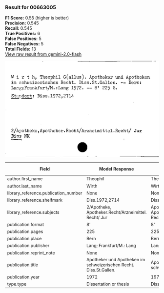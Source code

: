 ### Result for 00663005
**F1 Score:** 0.55 (higher is better)<br>**Precision:** 0.545<br>**Recall:** 0.545<br>**True Positives:** 6<br>**False Positives:** 5<br>**False Negatives:** 5<br>**Total Fields:** 13<br>[View raw result from gemini-2.0-flash](https://github.com/RISE-UNIBAS/humanities_data_benchmark/blob/main/results/2025-09-02/T0151/request_T0151_00663005.json)

<img src="https://github.com/RISE-UNIBAS/humanities_data_benchmark/blob/main/benchmarks/zettelkatalog/images/00663005.jpg?raw=true" alt="00663005" width="600px">

| Field | Model Response | Ground Truth | Fuzzy Score | Match |
|-------|----------------|--------------|-------------|-------|
| author.first_name | Theophil | Theophil Gallus | 0.696 | ❌ |
| author.last_name | Wirth | Wirth | 1.000 | ✅ |
| library_reference.publication_number | None | None | 1.000 | ✅ |
| library_reference.shelfmark | Diss.1972,2714 | Diss.1972,2714 | 1.000 | ✅ |
| library_reference.subjects | 2/Apotheke, Apotheker.Recht/Arzneimittel. Recht/ Jur | Apotheke, Apotheker.Recht/Arzneimittel. Recht/ Jur Diss NK | 0.909 | ❌ |
| publication.format | 8' | 8' | 1.000 | ✅ |
| publication.pages | 225 | 225 | 1.000 | ✅ |
| publication.place | Bern | Bern; Frankfurt/M. | 0.364 | ❌ |
| publication.publisher | Lang; Frankfurt/M.: Lang | Lang | 0.286 | ❌ |
| publication.reprint_note | None | None | 1.000 | ✅ |
| publication.title | Apotheker und Apotheken im schweizerischen Recht. Diss.St.Gallen. | Apotheker und Apotheken im schweizerischen Recht | 0.850 | ❌ |
| publication.year | 1972 | 1972 | 1.000 | ✅ |
| type.type | Dissertation or thesis | Dissertation or thesis | 1.000 | ✅ |
